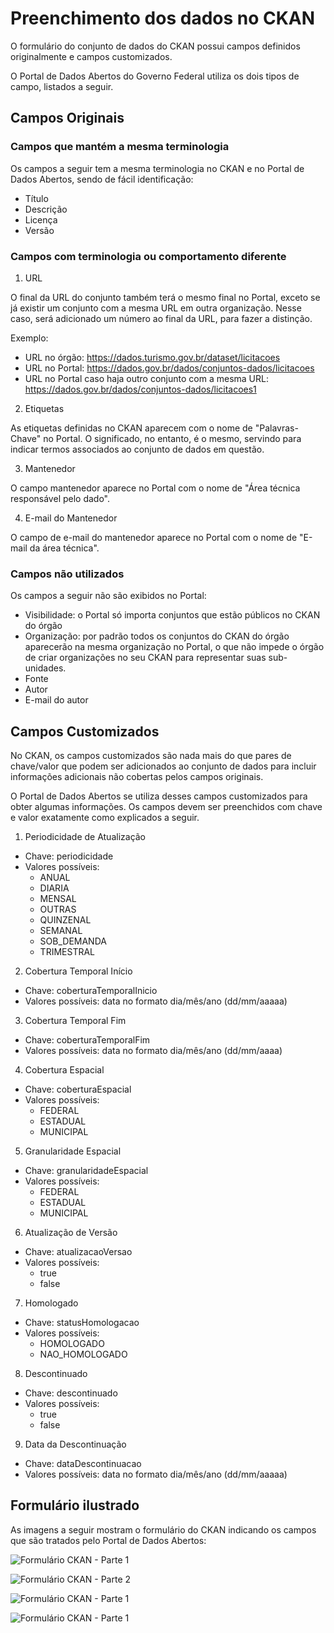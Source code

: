 # Preenchimento dos dados no CKAN

O formulário do conjunto de dados do CKAN possui campos definidos originalmente e campos customizados.

O Portal de Dados Abertos do Governo Federal utiliza os dois tipos de campo, listados a seguir.

## Campos Originais

### Campos que mantém a mesma terminologia

Os campos a seguir tem a mesma terminologia no CKAN e no Portal de Dados Abertos, sendo de fácil identificação:
* Título
* Descrição
* Licença
* Versão

### Campos com terminologia ou comportamento diferente

1. URL

O final da URL do conjunto também terá o mesmo final no Portal, exceto se já existir um conjunto
com a mesma URL em outra organização. Nesse caso, será adicionado um número ao final da URL, para fazer a distinção.

Exemplo:
* URL no órgão: https://dados.turismo.gov.br/dataset/licitacoes
* URL no Portal: https://dados.gov.br/dados/conjuntos-dados/licitacoes
* URL no Portal caso haja outro conjunto com a mesma URL: https://dados.gov.br/dados/conjuntos-dados/licitacoes1

2. Etiquetas

As etiquetas definidas no CKAN aparecem com o nome de "Palavras-Chave" no Portal.
O significado, no entanto, é o mesmo, servindo para indicar termos associados ao conjunto de dados em questão.

3. Mantenedor

O campo mantenedor aparece no Portal com o nome de "Área técnica responsável pelo dado".

4. E-mail do Mantenedor

O campo de e-mail do mantenedor aparece no Portal com o nome de "E-mail da área técnica".

### Campos não utilizados

Os campos a seguir não são exibidos no Portal:
* Visibilidade: o Portal só importa conjuntos que estão públicos no CKAN do órgão
* Organização: por padrão todos os conjuntos do CKAN do órgão aparecerão na mesma organização no Portal, o que não impede o órgão de criar organizações no seu CKAN para representar suas sub-unidades.
* Fonte
* Autor
* E-mail do autor

## Campos Customizados

No CKAN, os campos customizados são nada mais do que pares de chave/valor que podem ser adicionados
ao conjunto de dados para incluir informações adicionais não cobertas pelos campos originais.

O Portal de Dados Abertos se utiliza desses campos customizados para obter algumas informações.
Os campos devem ser preenchidos com chave e valor exatamente como explicados a seguir.

1. Periodicidade de Atualização

* Chave: periodicidade
* Valores possíveis:
    * ANUAL
    * DIARIA
    * MENSAL
    * OUTRAS
    * QUINZENAL
    * SEMANAL
    * SOB\_DEMANDA
    * TRIMESTRAL

2. Cobertura Temporal Início

* Chave: coberturaTemporalInicio
* Valores possíveis: data no formato dia/mês/ano (dd/mm/aaaaa)

3. Cobertura Temporal Fim

* Chave: coberturaTemporalFim
* Valores possíveis: data no formato dia/mês/ano (dd/mm/aaaa)

4. Cobertura Espacial

* Chave: coberturaEspacial
* Valores possíveis:
    * FEDERAL
    * ESTADUAL
    * MUNICIPAL

5. Granularidade Espacial

* Chave: granularidadeEspacial
* Valores possíveis:
    * FEDERAL
    * ESTADUAL
    * MUNICIPAL

6. Atualização de Versão

* Chave: atualizacaoVersao
* Valores possíveis:
    * true
    * false

7. Homologado

* Chave: statusHomologacao
* Valores possíveis:
    * HOMOLOGADO
    * NAO\_HOMOLOGADO

8. Descontinuado

* Chave: descontinuado
* Valores possíveis:
    * true
    * false

9. Data da Descontinuação

* Chave: dataDescontinuacao
* Valores possíveis: data no formato dia/mês/ano (dd/mm/aaaaa)

## Formulário ilustrado

As imagens a seguir mostram o formulário do CKAN indicando os campos que são tratados pelo Portal de Dados Abertos:

![Formulário CKAN - Parte 1](imagens/form-ckan-1.png)

![Formulário CKAN - Parte 2](imagens/form-ckan-2.png)

![Formulário CKAN - Parte 1](imagens/form-ckan-3.png)

![Formulário CKAN - Parte 1](imagens/form-ckan-4.png)
